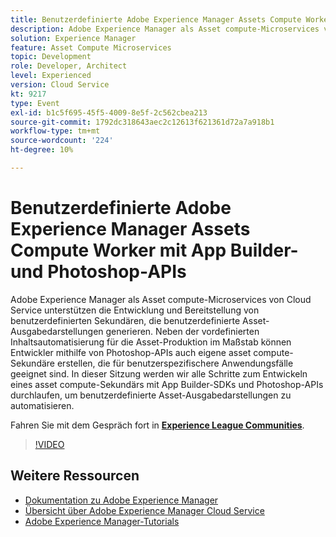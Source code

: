 ```yaml
---
title: Benutzerdefinierte Adobe Experience Manager Assets Compute Worker mit App Builder- und Photoshop-APIs
description: Adobe Experience Manager als Asset compute-Microservices von Cloud Service unterstützen die Entwicklung und Bereitstellung von benutzerdefinierten Sekundären, die benutzerdefinierte Asset-Ausgabedarstellungen generieren. Neben der vordefinierten Inhaltsautomatisierung für die Asset-Produktion im Maßstab können Entwickler mithilfe von Photoshop-APIs auch eigene asset compute-Sekundäre erstellen, die für benutzerspezifischere Anwendungsfälle geeignet sind. In dieser Sitzung werden wir alle Schritte zum Entwickeln eines asset compute-Sekundärs mit App Builder-SDKs und Photoshop-APIs durchlaufen, um benutzerdefinierte Asset-Ausgabedarstellungen zu automatisieren.
solution: Experience Manager
feature: Asset Compute Microservices
topic: Development
role: Developer, Architect
level: Experienced
version: Cloud Service
kt: 9217
type: Event
exl-id: b1c5f695-45f5-4009-8e5f-2c562cbea213
source-git-commit: 1792dc318643aec2c12613f621361d72a7a918b1
workflow-type: tm+mt
source-wordcount: '224'
ht-degree: 10%

---
```


# Benutzerdefinierte Adobe Experience Manager Assets Compute Worker mit App Builder- und Photoshop-APIs

Adobe Experience Manager als Asset compute-Microservices von Cloud Service unterstützen die Entwicklung und Bereitstellung von benutzerdefinierten Sekundären, die benutzerdefinierte Asset-Ausgabedarstellungen generieren. Neben der vordefinierten Inhaltsautomatisierung für die Asset-Produktion im Maßstab können Entwickler mithilfe von Photoshop-APIs auch eigene asset compute-Sekundäre erstellen, die für benutzerspezifischere Anwendungsfälle geeignet sind. In dieser Sitzung werden wir alle Schritte zum Entwickeln eines asset compute-Sekundärs mit App Builder-SDKs und Photoshop-APIs durchlaufen, um benutzerdefinierte Asset-Ausgabedarstellungen zu automatisieren.

Fahren Sie mit dem Gespräch fort in **[Experience League Communities](https://adobe.ly/3F6f5sG)**.

>[!VIDEO](https://video.tv.adobe.com/v/337769/?quality=12&learn=on&hidetitle=true)

## Weitere Ressourcen

- [Dokumentation zu Adobe Experience Manager ](https://experienceleague.adobe.com/docs/experience-manager-cloud-service.html?lang=de)
- [Übersicht über Adobe Experience Manager Cloud Service](https://experienceleague.adobe.com/docs/experience-manager-cloud-service/overview/home.html?lang=de)
- [Adobe Experience Manager-Tutorials](https://experienceleague.adobe.com/docs/experience-manager-tutorials.html?lang=de)
